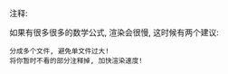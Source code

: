 注释:

<!-- 你看不见我 -->

<!-- 多行注释
就像这样 -->

如果有很多很多的数学公式, 渲染会很慢, 这时候有两个建议:

    分成多个文件, 避免单文件过大!
    将你暂时不看的部分注释掉, 加快渲染速度!